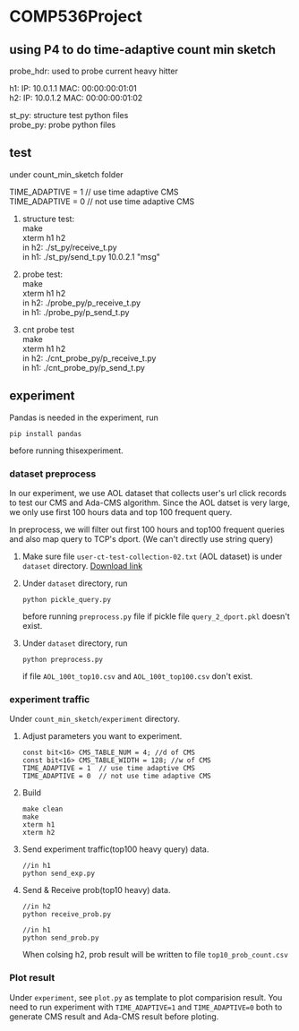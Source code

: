 # COMP536Project
## using P4 to do time-adaptive count min sketch  

probe_hdr: used to probe current heavy hitter  

h1: IP: 10.0.1.1	MAC: 00:00:00:01:01  
h2: IP: 10.0.1.2	MAC: 00:00:00:01:02  

st_py: structure test python files  
probe_py: probe python files  

## test  
under count_min_sketch folder  

TIME_ADAPTIVE = 1  // use time adaptive CMS  
TIME_ADAPTIVE = 0  // not use time adaptive CMS  

1. structure test:  
make  
xterm h1 h2  
in h2: ./st_py/receive_t.py  
in h1: ./st_py/send_t.py 10.0.2.1 "msg"  

2. probe test:  
make  
xterm h1 h2  
in h2: ./probe_py/p_receive_t.py  
in h1: ./probe_py/p_send_t.py  

3. cnt probe test  
make   
xterm h1 h2  
in h2: ./cnt_probe_py/p_receive_t.py   
in h1: ./cnt_probe_py/p_send_t.py    

## experiment
Pandas is needed in the experiment, run 
```
pip install pandas
```
before running thisexperiment.

### dataset preprocess
In our experiment, we use AOL dataset that collects user's url click records to test our CMS and Ada-CMS algorithm. Since the AOL datset is very large, we only use first 100 hours data and top 100 frequent query.

In preprocess, we will filter out first 100 hours and top100 frequent queries and also map query to TCP's dport. (We can't directly use string query)
1. Make sure file `user-ct-test-collection-02.txt` (AOL dataset) is under `dataset` directory. [Download link](http://www.cim.mcgill.ca/~dudek/206/Logs/AOL-user-ct-collection/user-ct-test-collection-02.txt.gz)

2. Under `dataset` directory, run 
    ```
    python pickle_query.py
    ``` 
    before running `preprocess.py` file if pickle file `query_2_dport.pkl` doesn't exist.

3. Under `dataset` directory, run 
    ```
    python preprocess.py
    ```
    if file `AOL_100t_top10.csv` and `AOL_100t_top100.csv` don't exist.

### experiment traffic
Under `count_min_sketch/experiment` directory.

1. Adjust parameters you want to experiment.
    ```
    const bit<16> CMS_TABLE_NUM = 4; //d of CMS
    const bit<16> CMS_TABLE_WIDTH = 128; //w of CMS
    TIME_ADAPTIVE = 1  // use time adaptive CMS  
    TIME_ADAPTIVE = 0  // not use time adaptive CMS  
    ```

2. Build
    ```
    make clean
    make
    xterm h1
    xterm h2
    ```

3. Send experiment traffic(top100 heavy query) data.
    ```
    //in h1
    python send_exp.py
    ```

4. Send & Receive prob(top10 heavy) data.
    ```
    //in h2
    python receive_prob.py

    //in h1
    python send_prob.py
    ```
    When colsing h2, prob result will be written to file `top10_prob_count.csv`

### Plot result
Under `experiment`, see `plot.py` as template to plot comparision result. You need to run experiment with `TIME_ADAPTIVE=1` and `TIME_ADAPTIVE=0` both to generate CMS result and Ada-CMS result before ploting.